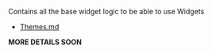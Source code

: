 Contains all the base widget logic to be able to use Widgets

- [Themes.md](Resources/doc/themes.md)

**MORE DETAILS SOON**
